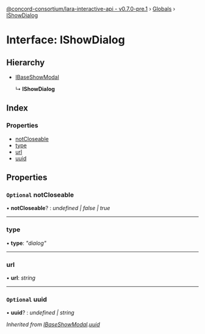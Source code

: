 [@concord-consortium/lara-interactive-api - v0.7.0-pre.1](../README.md) › [Globals](../globals.md) › [IShowDialog](ishowdialog.md)

# Interface: IShowDialog

## Hierarchy

* [IBaseShowModal](ibaseshowmodal.md)

  ↳ **IShowDialog**

## Index

### Properties

* [notCloseable](ishowdialog.md#optional-notcloseable)
* [type](ishowdialog.md#type)
* [url](ishowdialog.md#url)
* [uuid](ishowdialog.md#optional-uuid)

## Properties

### `Optional` notCloseable

• **notCloseable**? : *undefined | false | true*

___

###  type

• **type**: *"dialog"*

___

###  url

• **url**: *string*

___

### `Optional` uuid

• **uuid**? : *undefined | string*

*Inherited from [IBaseShowModal](ibaseshowmodal.md).[uuid](ibaseshowmodal.md#optional-uuid)*
